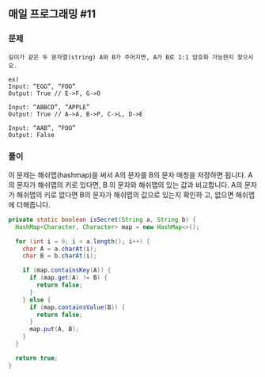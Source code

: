 ## 매일 프로그래밍 #11

### 문제

```
길이가 같은 두 문자열(string) A와 B가 주어지면, A가 B로 1:1 암호화 가능한지 찾으시오.

ex)
Input: “EGG”, “FOO” 
Output: True // E->F, G->O

Input: “ABBCD”, “APPLE”
Output: True // A->A, B->P, C->L, D->E

Input: “AAB”, “FOO”
Output: False
```



### 풀이

이 문제는 해쉬맵(hashmap)을 써서 A의 문자를 B의 문자 매칭을 저장하면 됩니다. A의 문자가 해쉬맵의 키로 있다면, B 의 문자와 해쉬맵의 있는 값과 비교합니다. A의 문자가 해쉬맵의 키로 없다면 B의 문자가 해쉬맵의 값으로 있는지 확인하 고, 없으면 해쉬맵에 더해줍니다.

```java
private static boolean isSecret(String a, String b) {
  HashMap<Character, Character> map = new HashMap<>();

  for (int i = 0; i < a.length(); i++) {
    char A = a.charAt(i);
    char B = b.charAt(i);

    if (map.containsKey(A)) {
      if (map.get(A) != B) {
        return false;
      }
    } else {
      if (map.containsValue(B)) {
        return false;
      }
      map.put(A, B);
    }
  }

  return true;
}
```

